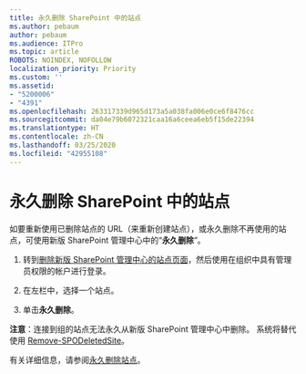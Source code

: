 ```yaml
---
title: 永久删除 SharePoint 中的站点
ms.author: pebaum
author: pebaum
ms.audience: ITPro
ms.topic: article
ROBOTS: NOINDEX, NOFOLLOW
localization_priority: Priority
ms.custom: ''
ms.assetid:
- "5200006"
- "4391"
ms.openlocfilehash: 263317339d965d173a5a038fa006e0ce6f8476cc
ms.sourcegitcommit: da04e79b6072321caa16a6ceea6eb5f15de22394
ms.translationtype: HT
ms.contentlocale: zh-CN
ms.lasthandoff: 03/25/2020
ms.locfileid: "42955108"
---
```

# <a name="permanently-delete-a-site-in-sharepoint"></a>永久删除 SharePoint 中的站点

如要重新使用已删除站点的 URL（来重新创建站点），或永久删除不再使用的站点，可使用新版 SharePoint 管理中心中的“**永久删除**”。  

1. 转到[删除新版 SharePoint 管理中心的站点页面](https://admin.microsoft.com/sharepoint?page=recycleBin&modern=true)，然后使用在组织中具有管理员权限的帐户进行登录。 

2. 在左栏中，选择一个站点。 

3. 单击**永久删除**。 

**注意**：连接到组的站点无法永久从新版 SharePoint 管理中心中删除。 系统将替代使用 [Remove-SPODeletedSite](https://docs.microsoft.com/powershell/module/sharepoint-online/remove-spodeletedsite)。  

有关详细信息，请参阅[永久删除站点](https://docs.microsoft.com/sharepoint/delete-site-collection#permanently-delete-a-site)。 

